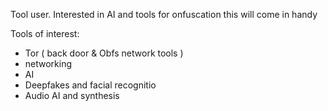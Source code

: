 Tool user. Interested in AI  and tools for onfuscation this will come in handy 

Tools of interest:

- Tor ( back door & Obfs network tools )
- networking 
- AI
- Deepfakes and facial recognitio 
- Audio AI and synthesis  
